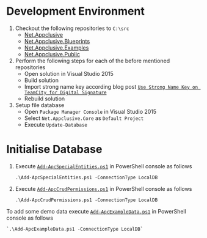 # Development Environment

1. Checkout the following repositories to `C:\src`
    * [Net.Appclusive](https://github.com/dfensgmbh/Net.Appclusive/)
    * [Net.Appclusive.Blueprints](https://github.com/Appclusive/Net.Appclusive.Blueprints)
    * [Net.Appclusive.Examples](https://github.com/Appclusive/Net.Appclusive.Examples)
    * [Net.Appclusive.Public](https://github.com/Appclusive/Net.Appclusive.Public)
1. Perform the following steps for each of the before mentioned repositories
    * Open solution in Visual Studio 2015
    * Build solution
    * Import strong name key according blog post [`Use Strong Name Key on TeamCity for Digital Signature`](https://d-fens.ch/2016/10/18/use-strong-name-key-on-teamcity-for-digital-signature/)
    * Rebuild solution
1. Setup file database
    * Open `Package Manager Console` in Visual Studio 2015
    * Select `Net.Appclusive.Core` as `Default Project`
	* Execute `Update-Database`

# Initialise Database

1. Execute [`Add-ApcSpecialEntities.ps1`](https://github.com/Appclusive/Net.Appclusive.Setup/blob/develop/src/Add-ApcSpecialEntities.ps1) in PowerShell console as follows
	
    `.\Add-ApcSpecialEntities.ps1 -ConnectionType LocalDB`

1. Execute [`Add-ApcCrudPermissions.ps1`](https://github.com/Appclusive/Net.Appclusive.Setup/blob/develop/src/Add-ApcCrudPermissions.ps1) in PowerShell console as follows

	`.\Add-ApcCrudPermissions.ps1 -ConnectionType LocalDB`

To add some demo data execute [`Add-ApcExampleData.ps1`](https://github.com/Appclusive/Net.Appclusive.Setup/blob/develop/src/Add-ApcExampleData.ps1) in PowerShell console as follows
	
	`.\Add-ApcExampleData.ps1 -ConnectionType LocalDB`
